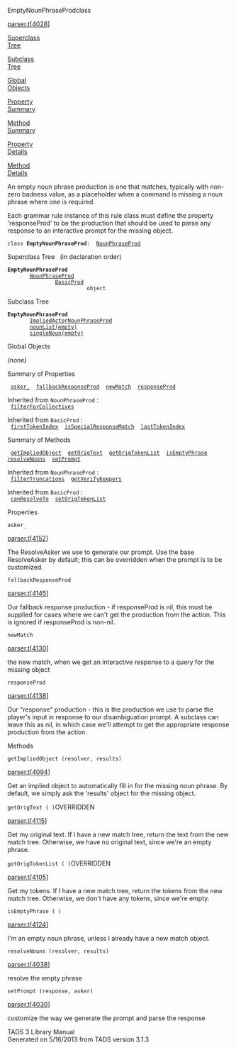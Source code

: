 ---
---
<span class="title">EmptyNounPhraseProd</span><span class="type">class</span>

[parser.t](../file/parser.t.html)\[[4028](../source/parser.t.html#4028)\]

[Superclass  
Tree](#_SuperClassTree_)

[Subclass  
Tree](#_SubClassTree_)

[Global  
Objects](#_ObjectSummary_)

[Property  
Summary](#_PropSummary_)

[Method  
Summary](#_MethodSummary_)

[Property  
Details](#_Properties_)

[Method  
Details](#_Methods_)

<div class="fdesc">

An empty noun phrase production is one that matches, typically with
non-zero badness value, as a placeholder when a command is missing a
noun phrase where one is required.

Each grammar rule instance of this rule class must define the property
'responseProd' to be the production that should be used to parse any
response to an interactive prompt for the missing object.

`class `**`EmptyNounPhraseProd`**` :   `[`NounPhraseProd`](../object/NounPhraseProd.html)

</div>

<span id="_SuperClassTree_"></span>

<div class="mjhd">

<span class="hdln">Superclass Tree</span>   (in declaration order)

</div>

**`EmptyNounPhraseProd`**  
`         `[`NounPhraseProd`](../object/NounPhraseProd.html)  
`                 `[`BasicProd`](../object/BasicProd.html)  
`                         object`  
<span id="_SubClassTree_"></span>

<div class="mjhd">

<span class="hdln">Subclass Tree</span>  

</div>

**`EmptyNounPhraseProd`**  
`         `[`ImpliedActorNounPhraseProd`](../object/ImpliedActorNounPhraseProd.html)  
`         `[`nounList(empty)`](../object/nounList(empty).html)  
`         `[`singleNoun(empty)`](../object/singleNoun(empty).html)  
<span id="_ObjectSummary_"></span>

<div class="mjhd">

<span class="hdln">Global Objects</span>  

</div>

*(none)* <span id="_PropSummary_"></span>

<div class="mjhd">

<span class="hdln">Summary of Properties</span>  

</div>

` `[`asker_`](#asker_)`  `[`fallbackResponseProd`](#fallbackResponseProd)`  `[`newMatch`](#newMatch)`  `[`responseProd`](#responseProd)`  `

Inherited from `NounPhraseProd` :  
` `[`filterForCollectives`](../object/NounPhraseProd.html#filterForCollectives)`  `

Inherited from `BasicProd` :  
` `[`firstTokenIndex`](../object/BasicProd.html#firstTokenIndex)`  `[`isSpecialResponseMatch`](../object/BasicProd.html#isSpecialResponseMatch)`  `[`lastTokenIndex`](../object/BasicProd.html#lastTokenIndex)`  `

<span id="_MethodSummary_"></span>

<div class="mjhd">

<span class="hdln">Summary of Methods</span>  

</div>

` `[`getImpliedObject`](#getImpliedObject)`  `[`getOrigText`](#getOrigText)`  `[`getOrigTokenList`](#getOrigTokenList)`  `[`isEmptyPhrase`](#isEmptyPhrase)`  `[`resolveNouns`](#resolveNouns)`  `[`setPrompt`](#setPrompt)`  `

Inherited from `NounPhraseProd` :  
` `[`filterTruncations`](../object/NounPhraseProd.html#filterTruncations)`  `[`getVerifyKeepers`](../object/NounPhraseProd.html#getVerifyKeepers)`  `

Inherited from `BasicProd` :  
` `[`canResolveTo`](../object/BasicProd.html#canResolveTo)`  `[`setOrigTokenList`](../object/BasicProd.html#setOrigTokenList)`  `

<span id="_Properties_"></span>

<div class="mjhd">

<span class="hdln">Properties</span>  

</div>

<span id="asker_"></span>

`asker_`

[parser.t](../file/parser.t.html)\[[4152](../source/parser.t.html#4152)\]

<div class="desc">

The ResolveAsker we use to generate our prompt. Use the base
ResolveAsker by default; this can be overridden when the prompt is to be
customized.

</div>

<span id="fallbackResponseProd"></span>

`fallbackResponseProd`

[parser.t](../file/parser.t.html)\[[4145](../source/parser.t.html#4145)\]

<div class="desc">

Our fallback response production - if responseProd is nil, this must be
supplied for cases where we can't get the production from the action.
This is ignored if responseProd is non-nil.

</div>

<span id="newMatch"></span>

`newMatch`

[parser.t](../file/parser.t.html)\[[4130](../source/parser.t.html#4130)\]

<div class="desc">

the new match, when we get an interactive response to a query for the
missing object

</div>

<span id="responseProd"></span>

`responseProd`

[parser.t](../file/parser.t.html)\[[4138](../source/parser.t.html#4138)\]

<div class="desc">

Our "response" production - this is the production we use to parse the
player's input in response to our disambiguation prompt. A subclass can
leave this as nil, in which case we'll attempt to get the appropriate
response production from the action.

</div>

<span id="_Methods_"></span>

<div class="mjhd">

<span class="hdln">Methods</span>  

</div>

<span id="getImpliedObject"></span>

`getImpliedObject (resolver, results)`

[parser.t](../file/parser.t.html)\[[4094](../source/parser.t.html#4094)\]

<div class="desc">

Get an implied object to automatically fill in for the missing noun
phrase. By default, we simply ask the 'results' object for the missing
object.

</div>

<span id="getOrigText"></span>

`getOrigText ( )`<span class="rem">OVERRIDDEN</span>

[parser.t](../file/parser.t.html)\[[4115](../source/parser.t.html#4115)\]

<div class="desc">

Get my original text. If I have a new match tree, return the text from
the new match tree. Otherwise, we have no original text, since we're an
empty phrase.

</div>

<span id="getOrigTokenList"></span>

`getOrigTokenList ( )`<span class="rem">OVERRIDDEN</span>

[parser.t](../file/parser.t.html)\[[4105](../source/parser.t.html#4105)\]

<div class="desc">

Get my tokens. If I have a new match tree, return the tokens from the
new match tree. Otherwise, we don't have any tokens, since we're empty.

</div>

<span id="isEmptyPhrase"></span>

`isEmptyPhrase ( )`

[parser.t](../file/parser.t.html)\[[4124](../source/parser.t.html#4124)\]

<div class="desc">

I'm an empty noun phrase, unless I already have a new match object.

</div>

<span id="resolveNouns"></span>

`resolveNouns (resolver, results)`

[parser.t](../file/parser.t.html)\[[4038](../source/parser.t.html#4038)\]

<div class="desc">

resolve the empty phrase

</div>

<span id="setPrompt"></span>

`setPrompt (response, asker)`

[parser.t](../file/parser.t.html)\[[4030](../source/parser.t.html#4030)\]

<div class="desc">

customize the way we generate the prompt and parse the response

</div>

<div class="ftr">

TADS 3 Library Manual  
Generated on 5/16/2013 from TADS version 3.1.3

</div>
